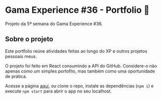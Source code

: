 # Gama Experience #36 - Portfolio 🐴

Projeto da 5ª semana do Gama Experience #36.

## Sobre o projeto

Este portfolio reúne atividades feitas ao longo do XP e outros projetos pessoais meus.

O projeto foi feito em React consumindo a API do GitHub. Considere-o não apenas como um simples portoflio, mas também como uma oportunidade de prática. 

Acesse a página [aqui](https://mitestainer.github.io/portfolio-gama/), ou clone o repo, instale as dependências (`npm i`) e execute `npm start` para abrir o app no seu localhost.